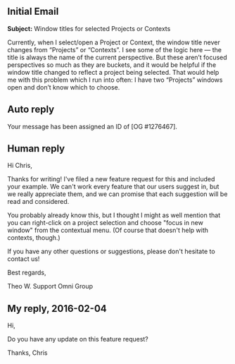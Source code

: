 ## Initial Email

**Subject:** Window titles for selected Projects or Contexts

Currently, when I select/open a Project or Context, the window title never changes from “Projects” or “Contexts”. I see some of the logic here — the title is always the name of the current perspective. But these aren’t focused perspectives so much as they are buckets, and it would be helpful if the window title changed to reflect a project being selected. That would help me with this problem which I run into often: I have two “Projects” windows open and don’t know which to choose.

## Auto reply

Your message has been assigned an ID of [OG #1276467].

## Human reply

Hi Chris,

Thanks for writing! I've filed a new feature request for this and included your example. We can't work every feature that our users suggest in, but we really appreciate them, and we can promise that each suggestion will be read and considered.

You probably already know this, but I thought I might as well mention that you can right-click on a project selection and choose "focus in new window" from the contextual menu. (Of course that doesn't help with contexts, though.)

If you have any other questions or suggestions, please don't hesitate to contact us!

Best regards,

Theo W.
Support
Omni Group

## My reply, 2016-02-04

Hi,

Do you have any update on this feature request?

Thanks,
Chris
